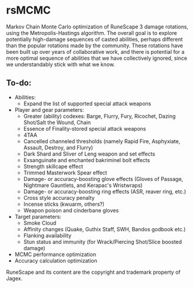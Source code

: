 # rsMCMC
Markov Chain Monte Carlo optimization of RuneScape 3 damage rotations, using the Metropolis-Hastings algorithm. 
The overall goal is to explore potentially high-damage sequences of casted abilities, perhaps different than the popular rotations made by the community.
These rotations have been built up over years of collaborative work, and there is potential for a more optimal sequence of abilities that we have collectively ignored, since we understandably stick with what we know.


## To-do:
- Abilities:
    - Expand the list of supported special attack weapons
- Player and gear parameters: 
    - Greater (ability) codexes: Barge, Flurry, Fury, Ricochet, Dazing Shot/Salt the Wound, Chain
    - Essence of Finality-stored special attack weapons
    - 4TAA
    - Cancelled channeled thresholds (namely Rapid Fire, Asphyxiate, Assault, Destroy, and Flurry)
    - Dark Shard and Sliver of Leng weapon and set effects
    - Exsanguinate and enchanted bakriminel bolt effects
    - Strength skillcape effect
    - Trimmed Masterwork Spear effect
    - Damage- or accuracy-boosting glove effects (Gloves of Passage, Nightmare Gauntlets, and Kerapac's Wristwraps)
    - Damage- or accuracy-boosting ring effects (ASR, reaver ring, etc.)
    - Cross style accuracy penalty
    - Incense sticks (kwuarm, others?)
    - Weapon poison and cinderbane gloves
- Target parameters: 
    - Smoke Cloud
    - Affinity changes (Quake, Guthix Staff, SWH, Bandos godbook etc.)
    - Flanking availability
    - Stun status and immunity (for Wrack/Piercing Shot/Slice boosted damage)
- MCMC performance optimization
- Accuracy calculation optimization


RuneScape and its content are the copyright and trademark property of Jagex.
